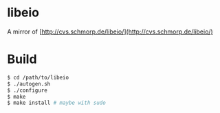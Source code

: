# libeio
A mirror of [http://cvs.schmorp.de/libeio/](http://cvs.schmorp.de/libeio/)

# Build

```bash
$ cd /path/to/libeio
$ ./autogen.sh
$ ./configure
$ make
$ make install # maybe with sudo
```